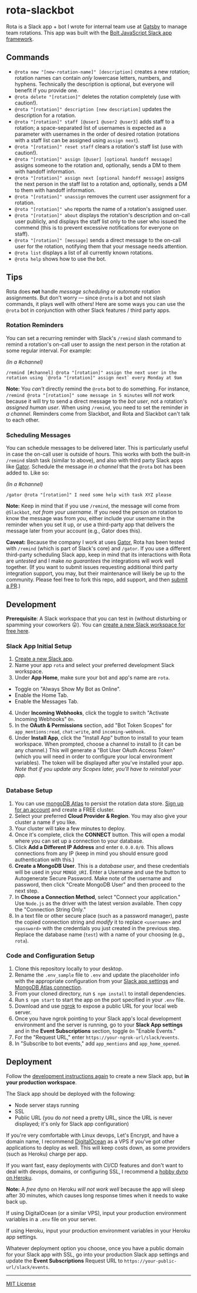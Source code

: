 # rota-slackbot

Rota is a Slack app + bot I wrote for internal team use at [Gatsby](https://gatsbyjs.com) to manage team rotations. This app was built with the [Bolt JavaScript Slack app framework](https://github.com/slackapi/bolt).

## Commands

* `@rota new "[new-rotation-name]" [description]` creates a new rotation; rotation names can contain _only_ lowercase letters, numbers, and hyphens. Technically the description is optional, but everyone will benefit if you provide one.
* `@rota delete "[rotation]"` deletes the rotation completely (use with caution!).
* `@rota "[rotation]" description [new description]` updates the description for a rotation.
* `@rota "[rotation]" staff [@user1 @user2 @user3]` adds staff to a rotation; a space-separated list of usernames is expected as a parameter with usernames in the order of desired rotation (rotations with a staff list can be assigned using `assign next`).
* `@rota "[rotation]" reset staff` clears a rotation's staff list (use with caution!).
* `@rota "[rotation]" assign [@user] [optional handoff message]` assigns someone to the rotation and, optionally, sends a DM to them with handoff information.
* `@rota "[rotation]" assign next [optional handoff message]` assigns the next person in the staff list to a rotation and, optionally, sends a DM to them with handoff information.
* `@rota "[rotation]" unassign` removes the current user assignment for a rotation.
* `@rota "[rotation]" who` reports the name of a rotation's assigned user.
* `@rota "[rotation]" about` displays the rotation's description and on-call user publicly, and displays the staff list only to the user who issued the commend (this is to prevent excessive notifications for everyone on staff).
* `@rota "[rotation]" [message]` sends a direct message to the on-call user for the rotation, notifying them that your message needs attention.
* `@rota list` displays a list of all currently known rotations.
* `@rota help` shows how to use the bot.

## Tips

Rota does **not** handle _message scheduling_ or _automate_ rotation assignments. But don't worry — since `@rota` is a bot and not slash commands, it plays well with others! Here are some ways you can use the `@rota` bot in conjunction with other Slack features / third party apps.

### Rotation Reminders

You can set a recurring reminder with Slack's `/remind` slash command to remind a rotation's on-call user to assign the next person in the rotation at some regular interval. For example:

_(In a #channel)_
```
/remind [#channel] @rota "[rotation]" assign the next user in the rotation using `@rota "[rotation]" assign next` every Monday at 9am
```

**Note:** You _can't_ directly remind the `@rota` bot to do something. For instance, `/remind @rota "[rotation]" some message in 5 minutes` will _not_ work because it will try to send a direct message to the _bot user_, not a rotation's _assigned human user_. When using `/remind`, you need to set the reminder _in a channel_. Reminders come from Slackbot, and Rota and Slackbot can't talk to each other.

### Scheduling Messages

You can schedule messages to be delivered later. This is particularly useful in case the on-call user is outside of hours. This works with both the built-in `/remind` slash task (similar to above), and also with third party Slack apps like [Gator](https://www.gator.works/). Schedule the message _in a channel_ that the `@rota` bot has been added to. Like so:

_(In a #channel)_
```
/gator @rota "[rotation]" I need some help with task XYZ please
```

**Note:** Keep in mind that if you use `/remind`, the message will come from `@Slackbot`, _not from your username_. If you need the person on rotation to know the message was from _you_, either include your username in the reminder when you set it up, or use a third-party app that delivers the message later from your account (e.g., Gator does this).

**Caveat:** Because the company I work at uses [Gator](https://www.gator.works/), Rota  has been tested with `/remind` (which is part of Slack's core) and `/gator`. If you use a different third-party scheduling Slack app, keep in mind that its interactions with Rota are _untested_ and I make _no guarantees_ the integrations will work well together. (If you want to submit issues requesting additional third party integration support, you may, but their maintenance will likely be up to the community. Please feel free to fork this repo, add support, and then [submit a PR](https://github.com/kmaida/rota-slackbot/pull/new/master).)

## Development

**Prerequisite**: A Slack workspace that you can test in (without disturbing or spamming your coworkers 😛). You can [create a new Slack workspace for free here](https://slack.com/get-started#/create).

### Slack App Initial Setup

1. [Create a new Slack app](https://api.slack.com/apps/new).
2. Name your app `rota` and select your preferred development Slack workspace.
3. Under **App Home**, make sure your bot and app's name are `rota`.
  * Toggle on "Always Show My Bot as Online".
  * Enable the Home Tab.
  * Enable the Messages Tab.
4. Under **Incoming Webhooks**, click the toggle to switch "Activate Incoming Webhooks" `On`.
5. In the **OAuth & Permissions** section, add "Bot Token Scopes" for `app_mentions:read`, `chat:write`, and `incoming-webhook`.
6. Under **Install App**, click the "Install App" button to install to your team workspace. When prompted, choose a channel to install to (it can be any channel.) This will generate a "Bot User OAuth Access Token" (which you will need in order to configure your local environment variables). The token will be displayed after you've installed your app. _Note that if you update any Scopes later, you'll have to reinstall your app._

### Database Setup

1. You can use [mongoDB Atlas](https://cloud.mongodb.com/) to persist the rotation data store. [Sign up for an account](https://www.mongodb.com/cloud/atlas/register) and create a FREE cluster.
2. Select your preferred **Cloud Provider & Region**. You may also give your cluster a name if you like.
3. Your cluster will take a few minutes to deploy.
4. Once it's complete, click the **CONNECT** button. This will open a modal where you can set up a connection to your database.
5. Click **Add a Different IP Address** and enter `0.0.0.0/0`. This allows connections from any IP (keep in mind you should ensure good authentication with this.)
6. **Create a MongoDB User**. This is a _database user_, and these credentials will be used in your `MONGO_URI`. Enter a Username and use the button to Autogenerate Secure Password. Make note of the username and password, then click "Create MongoDB User" and then proceed to the next step.
7. In **Choose a Connection Method**, select "Connect your application." Use `Node.js` as the driver with the latest version available. Then copy the "Connection String Only."
8. In a text file or other secure place (such as a password manager), paste the copied connection string and _modify_ it to replace `<username>` and `<password>` with the credentials you just created in the previous step. Replace the database name (`test`) with a name of your choosing (e.g., `rota`).

### Code and Configuration Setup

1. Clone this repository locally to your desktop.
2. Rename the `.env_sample` file to `.env` and update the placeholder info with the appropriate configuration from your [Slack app settings](#slack-app-initial-setup) and [MongoDB Atlas connection](#database-setup).
3. From your cloned directory, run `$ npm install` to install dependencies.
4. Run `$ npm start` to start the app on the port specified in your `.env` file.
5. Download and use [ngrok](https://ngrok.com) to expose a public URL for your local web server.
6. Once you have ngrok pointing to your Slack app's local development environment and the server is running, go to your **Slack App settings** and in the **Event Subscriptions** section, toggle `On` "Enable Events."
7. For the "Request URL," enter `https://your-ngrok-url/slack/events`.
8. In "Subscribe to bot events," add `app_mentions` and `app_home_opened`.

## Deployment

Follow the [development instructions again](#development) to create a new Slack app, but **in your production workspace**.

The Slack app should be deployed with the following:

* Node server stays running
* SSL
* Public URL (you do _not_ need a pretty URL, since the URL is never displayed; it's only for Slack app configuration)

If you're very comfortable with Linux devops, Let's Encrypt, and have a domain name, I recommend [DigitalOcean](https://www.digitalocean.com/pricing/) as a VPS if you've got other applications to deploy as well. This will keep costs down, as some providers (such as Heroku) charge per app.

If you want fast, easy deployments with CI/CD features and don't want to deal with devops, domains, or configuring SSL, I recommend a [hobby dyno on Heroku](https://www.heroku.com/pricing).

**Note:** A _free_ dyno on Heroku _will not work well_ because the app will sleep after 30 minutes, which causes long response times when it needs to wake back up.

If using DigitalOcean (or a similar VPS), input your production environment variables in a `.env` file on your server.

If using Heroku, input your production environment variables in your Heroku app settings.

Whatever deployment option you choose, once you have a public domain for your Slack app with SSL, go into your production Slack app settings and update the **Event Subscriptions** Request URL to `https://your-public-url/slack/events`.

---

[MIT License](LICENSE)
